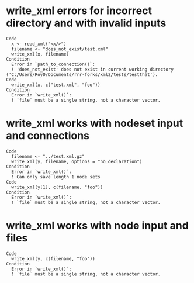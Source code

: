 # write_xml errors for incorrect directory and with invalid inputs

    Code
      x <- read_xml("<x/>")
      filename <- "does_not_exist/test.xml"
      write_xml(x, filename)
    Condition
      Error in `path_to_connection()`:
      ! 'does_not_exist' does not exist in current working directory ('C:/Users/RoyO/Documents/rrr-forks/xml2/tests/testthat').
    Code
      write_xml(x, c("test.xml", "foo"))
    Condition
      Error in `write_xml()`:
      ! `file` must be a single string, not a character vector.

# write_xml works with nodeset input and connections

    Code
      filename <- "../test.xml.gz"
      write_xml(y, filename, options = "no_declaration")
    Condition
      Error in `write_xml()`:
      ! Can only save length 1 node sets
    Code
      write_xml(y[1], c(filename, "foo"))
    Condition
      Error in `write_xml()`:
      ! `file` must be a single string, not a character vector.

# write_xml works with node input and files

    Code
      write_xml(y, c(filename, "foo"))
    Condition
      Error in `write_xml()`:
      ! `file` must be a single string, not a character vector.

